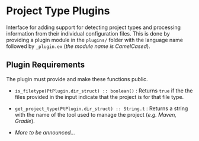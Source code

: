 # Project Type Plugins

Interface for adding support for detecting project types and processing
information from their individual configuration files. This is done by providing
a plugin module in the `plugins/` folder with the language name followed by
`_plugin.ex` (_the module name is CamelCased_).

## Plugin Requirements

The plugin must provide and make these functions public.

- `is_filetype(PtPlugin.dir_struct) :: boolean()`
    : Returns `true` if the the files provided in the input indicate that the
    project is for that file type.

- `get_project_type(PtPlugin.dir_struct) :: String.t`
    : Returns a string with the name of the tool used to manage the project
    (_e.g. Maven, Gradle_).

- _More to be announced..._

